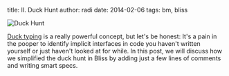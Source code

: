 title: II. Duck Hunt
author: radi
date: 2014-02-06
tags: bm, bliss


![Duck Hunt](http://i.imgur.com/ZZc5xEm.png)

[Duck typing](http://en.wikipedia.org/wiki/Duck_typing) is a really powerful
concept, but let's be honest: It's a pain in the pooper to identify implicit
interfaces in code you haven't written yourself or just haven't looked at for
while. In this post, we will discuss how we simplified the duck hunt in Bliss by
  adding just a few lines of comments and writing smart specs.
